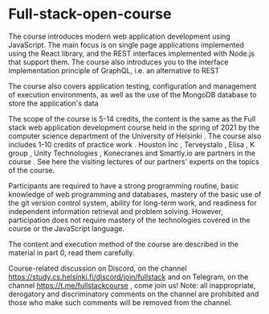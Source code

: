 # Full-stack-open-course

The course introduces modern web application development using JavaScript. The main focus is on single page applications implemented using the React library, and the REST interfaces implemented with Node.js that support them. The course also introduces you to the interface implementation principle of GraphQL, i.e. an alternative to REST

The course also covers application testing, configuration and management of execution environments, as well as the use of the MongoDB database to store the application's data

The scope of the course is 5-14 credits, the content is the same as the Full stack web application development course held in the spring of 2021 by the computer science department of the University of Helsinki . The course also includes 1-10 credits of practice work .
Houston Inc , Terveystalo , Elisa , K group , Unity Technologies , Konecranes and Smartly.io are partners in the course . See here the visiting lectures of our partners' experts on the topics of the course.

Participants are required to have a strong programming routine, basic knowledge of web programming and databases, mastery of the basic use of the git version control system, ability for long-term work, and readiness for independent information retrieval and problem solving. However, participation does not require mastery of the technologies covered in the course or the JavaScript language.

The content and execution method of the course are described in the material in part 0, read
them carefully.

Course-related discussion on Discord, on the channel https://study.cs.helsinki.fi/discord/join/fullstack and on Telegram, on the channel https://t.me/fullstackcourse , come join us!
Note: all inappropriate, derogatory and discriminatory comments on the channel are prohibited and those who make such comments will be removed from the channel.
